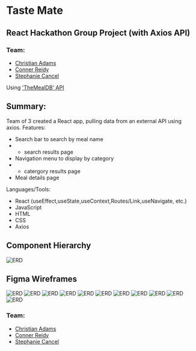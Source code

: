 # Taste Mate

## React Hackathon Group Project (with Axios API)
### Team:
- [Christian Adams](https://github.com/connorreidy1)
- [Conner Reidy](https://github.com/Zekkune)
- [Stephanie Cancel](https://github.com/persefy)

Using ['TheMealDB' API](https://themealdb.com/api.php)

## Summary:
Team of 3 created a React app, pulling data from an external API using axios.
Features:
- Search bar to search by meal name
- - search results page
- Navigation menu to display by category
- - catergory results page
- Meal details page

Languages/Tools:
- React (useEffect,useState,useContext,Routes/Link,useNavigate, etc.)
- JavaScript
- HTML
- CSS
- Axios

## Component Hierarchy
![ERD](src/assets/hierarchy/ComponenteHierarchy.png)

## Figma Wireframes
![ERD](src/assets/figma/Figma_MacBook_1.png)
![ERD](src/assets/figma/Figma_MacBook_2.png)
![ERD](src/assets/figma/Figma_MacBook_3.png)
![ERD](src/assets/figma/Figma_MacBook_4.png)
![ERD](src/assets/figma/Figma_MacBook_5.png)
![ERD](src/assets/figma/Figma_iPhone_1.png)
![ERD](src/assets/figma/Figma_iPhone_2.png)
![ERD](src/assets/figma/Figma_iPhone_3.png)
![ERD](src/assets/figma/Figma_iPhone_4.png)
![ERD](src/assets/figma/Figma_iPhone_5.png)
![ERD](src/assets/figma/Figma_iPhone_6.png)

### Team:
- [Christian Adams](https://github.com/connorreidy1)
- [Conner Reidy](https://github.com/Zekkune)
- [Stephanie Cancel](https://github.com/persefy)